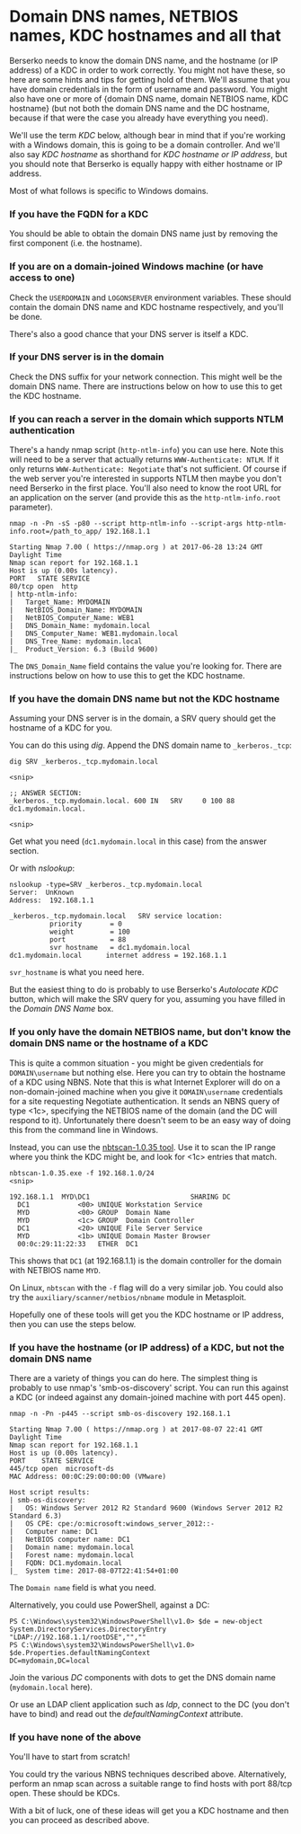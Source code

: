 # Domain DNS names, NETBIOS names, KDC hostnames and all that ##

Berserko needs to know the domain DNS name, and the hostname (or IP address) of a KDC in order to work correctly. You might not have these, so here are some hints and tips for getting hold of them. We'll assume that you have domain credentials in the form of username and password. You might also have one or more of {domain DNS name, domain NETBIOS name, KDC hostname} (but not both the domain DNS name and the DC hostname, because if that were the case you already have everything you need).

We'll use the term *KDC* below, although bear in mind that if you're working with a Windows domain, this is going to be a domain controller. And we'll also say *KDC hostname* as shorthand for *KDC hostname or IP address*, but you should note that Berserko is equally happy with either hostname or IP address.

Most of what follows is specific to Windows domains.

### If you have the FQDN for a KDC ####

You should be able to obtain the domain DNS name just by removing the first component (i.e. the hostname).

### If you are on a domain-joined Windows machine (or have access to one) ####

Check the `USERDOMAIN` and `LOGONSERVER` environment variables. These should contain the domain DNS name and KDC hostname respectively, and you'll be done.

There's also a good chance that your DNS server is itself a KDC.

###  If your DNS server is in the domain ####

Check the DNS suffix for your network connection. This might well be the domain DNS name.
There are instructions below on how to use this to get the KDC hostname.

###  If you can reach a server in the domain which supports NTLM authentication ####

There's a handy nmap script (`http-ntlm-info`) you can use here.
Note this will need to be a server that actually returns `WWW-Authenticate: NTLM`. If it only returns `WWW-Authenticate: Negotiate` that's not sufficient. Of course if the web server you're interested in supports NTLM then maybe you don't need Berserko in the first place.
You'll also need to know the root URL for an application on the server (and provide this as the `http-ntlm-info.root` parameter).

```
nmap -n -Pn -sS -p80 --script http-ntlm-info --script-args http-ntlm-info.root=/path_to_app/ 192.168.1.1

Starting Nmap 7.00 ( https://nmap.org ) at 2017-06-28 13:24 GMT Daylight Time
Nmap scan report for 192.168.1.1
Host is up (0.00s latency).
PORT   STATE SERVICE
80/tcp open  http
| http-ntlm-info:
|   Target_Name: MYDOMAIN
|   NetBIOS_Domain_Name: MYDOMAIN
|   NetBIOS_Computer_Name: WEB1
|   DNS_Domain_Name: mydomain.local
|   DNS_Computer_Name: WEB1.mydomain.local
|   DNS_Tree_Name: mydomain.local
|_  Product_Version: 6.3 (Build 9600)
```

The `DNS_Domain_Name` field contains the value you're looking for. There are instructions below on how to use this to get the KDC hostname.

###  If you have the domain DNS name but not the KDC hostname ####

Assuming your DNS server is in the domain, a SRV query should get the hostname of a KDC for you.

You can do this using *dig*. Append the DNS domain name to `_kerberos._tcp`:

```
dig SRV _kerberos._tcp.mydomain.local

<snip>

;; ANSWER SECTION:
_kerberos._tcp.mydomain.local. 600 IN   SRV     0 100 88 dc1.mydomain.local.

<snip>
```

Get what you need (`dc1.mydomain.local` in this case) from the answer section.

Or with *nslookup*:

```
nslookup -type=SRV _kerberos._tcp.mydomain.local
Server:  UnKnown
Address:  192.168.1.1

_kerberos._tcp.mydomain.local   SRV service location:
          priority       = 0
          weight         = 100
          port           = 88
          svr hostname   = dc1.mydomain.local
dc1.mydomain.local      internet address = 192.168.1.1
```

`svr_hostname` is what you need here.

But the easiest thing to do is probably to use Berserko's *Autolocate KDC* button, which will make the SRV query for you, assuming you have filled in the *Domain DNS Name* box.

###  If you only have the domain NETBIOS name, but don't know the domain DNS name or the hostname of a KDC ####

This is quite a common situation - you might be given credentials for ```DOMAIN\username``` but nothing else.
Here you can try to obtain the hostname of a KDC using NBNS.
Note that this is what Internet Explorer will do on a non-domain-joined machine when you give it ```DOMAIN\username``` credentials for a site requesting Negotiate authentication. It sends an NBNS query of type <1c>, specifying the NETBIOS name of the domain (and the DC will respond to it). Unfortunately there doesn't seem to be an easy way of doing this from the command line in Windows.

Instead, you can use the [nbtscan-1.0.35 tool](http://www.unixwiz.net/tools/nbtscan.html). Use it to scan the IP range where you think the KDC might be, and look for <1c> entries that match.

```
nbtscan-1.0.35.exe -f 192.168.1.0/24
<snip>

192.168.1.1  MYD\DC1                         SHARING DC
  DC1            <00> UNIQUE Workstation Service
  MYD            <00> GROUP  Domain Name
  MYD            <1c> GROUP  Domain Controller
  DC1            <20> UNIQUE File Server Service
  MYD            <1b> UNIQUE Domain Master Browser
  00:0c:29:11:22:33   ETHER  DC1
```

This shows that `DC1` (at 192.168.1.1) is the domain controller for the domain with NETBIOS name `MYD`.

On Linux, `nbtscan` with the `-f` flag will do a very similar job. You could also try the `auxiliary/scanner/netbios/nbname` module in Metasploit.

Hopefully one of these tools will get you the KDC hostname or IP address, then you can use the steps below.

###  If you have the hostname (or IP address) of a KDC, but not the domain DNS name ####

There are a variety of things you can do here. The simplest thing is probably to use nmap's 'smb-os-discovery' script. You can run this against a KDC (or indeed against any domain-joined machine with port 445 open).

```
nmap -n -Pn -p445 --script smb-os-discovery 192.168.1.1

Starting Nmap 7.00 ( https://nmap.org ) at 2017-08-07 22:41 GMT Daylight Time
Nmap scan report for 192.168.1.1
Host is up (0.00s latency).
PORT    STATE SERVICE
445/tcp open  microsoft-ds
MAC Address: 00:0C:29:00:00:00 (VMware)

Host script results:
| smb-os-discovery:
|   OS: Windows Server 2012 R2 Standard 9600 (Windows Server 2012 R2 Standard 6.3)
|   OS CPE: cpe:/o:microsoft:windows_server_2012::-
|   Computer name: DC1
|   NetBIOS computer name: DC1
|   Domain name: mydomain.local
|   Forest name: mydomain.local
|   FQDN: DC1.mydomain.local
|_  System time: 2017-08-07T22:41:54+01:00
```

The `Domain name` field is what you need.

Alternatively, you could use PowerShell, against a DC:

```
PS C:\Windows\system32\WindowsPowerShell\v1.0> $de = new-object System.DirectoryServices.DirectoryEntry "LDAP://192.168.1.1/rootDSE","",""
PS C:\Windows\system32\WindowsPowerShell\v1.0> $de.Properties.defaultNamingContext
DC=mydomain,DC=local
```

Join the various *DC* components with dots to get the DNS domain name (```mydomain.local``` here).

Or use an LDAP client application such as *ldp*, connect to the DC (you don't have to bind) and read out the *defaultNamingContext* attribute.

###  If you have none of the above ####

You'll have to start from scratch!

You could try the various NBNS techniques described above.
Alternatively, perform an nmap scan across a suitable range to find hosts with port 88/tcp open. These should be KDCs.

With a bit of luck, one of these ideas will get you a KDC hostname and then you can proceed as described above.